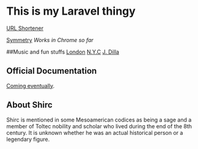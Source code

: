# This is my Laravel thingy

[URL Shortener](http://shirc.pro)

[Symmetry](http://shirc.pro/symdraw) _Works in Chrome so far_

##Music and fun stuffs
[London](http://shirc.pro/london)
[N.Y.C](http://shirc.pro/nyc)
[J. Dilla](http://shirc.pro/dilla)


## Official Documentation

[Coming eventually](#).

## About Shirc

Shirc is mentioned in some Mesoamerican codices as being a sage and a member of Toltec nobility and scholar who lived during the end of the 8th century. It is unknown whether he was an actual historical person or a legendary figure.
